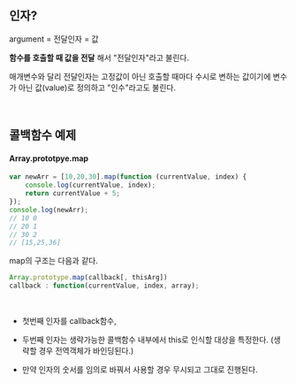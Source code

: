 ## 인자?

argument = 전달인자 = 값

**함수를 호출할 때 값을 전달** 해서 "전달인자"라고 불린다.

매개변수와 달리 전달인자는 고정값이 아닌 호출할 때마다 수시로 변하는 값이기에 변수가 아닌 값(value)로 정의하고 "인수"라고도 불린다.

<br>

## 콜백함수 예제

#### Array.prototpye.map

```js
var newArr = [10,20,30].map(function (currentValue, index) {
    console.log(currentValue, index);
    return currentValue + 5;
});
console.log(newArr);
// 10 0
// 20 1
// 30 2
// [15,25,36]
```

map의 구조는 다음과 같다.

```js
Array.prototype.map(callback[, thisArg])
callback : function(currentValue, index, array);
```

<br>

- 첫번째 인자를 callback함수, 

- 두번째 인자는 생략가능한 콜백함수 내부에서 this로 인식할 대상을 특정한다. (생략할 경우 전역객체가 바인딩된다.)

- 만약 인자의 숫서를 임의로 바꿔서 사용할 경우 무시되고 그대로 진행된다.


